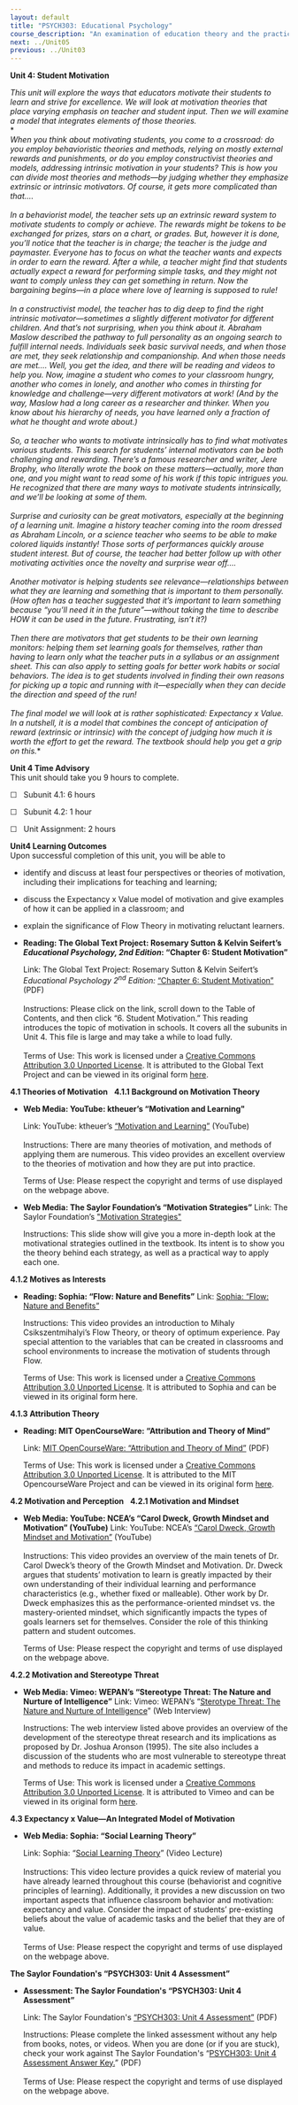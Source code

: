```yaml
---
layout: default
title: "PSYCH303: Educational Psychology"
course_description: "An examination of education theory and the practicalities of classroom life, designed to teach how to structure educational systems in order to meet the mental and emotional needs of students."
next: ../Unit05
previous: ../Unit03
---
```

**Unit 4: Student Motivation** <span id="4"></span> 

*This unit will explore the ways that educators motivate their students
to learn and strive for excellence. We will look at motivation theories
that place varying emphasis on teacher and student input. Then we will
examine a model that integrates elements of those theories.*  
 *    
 *When you think about motivating students, you come to a crossroad: do
you employ behavioristic theories and methods, relying on mostly
external rewards and punishments, or do you employ constructivist
theories and models, addressing intrinsic motivation in your students?
This is how you can divide most theories and methods—by judging whether
they emphasize extrinsic or intrinsic motivators. Of course, it gets
more complicated than that….*  
     
 *In a behaviorist model, the teacher sets up an extrinsic reward system
to motivate students to comply or achieve. The rewards might be tokens
to be exchanged for prizes, stars on a chart, or grades. But, however it
is done, you’ll notice that the teacher is in charge; the teacher is the
judge and paymaster. Everyone has to focus on what the teacher wants and
expects in order to earn the reward. After a while, a teacher might find
that students actually expect a reward for performing simple tasks, and
they might not want to comply unless they can get something in return.
Now the bargaining begins—in a place where love of learning is supposed
to rule!*  
     
 *In a constructivist model, the teacher has to dig deep to find the
right intrinsic motivator—sometimes a slightly different motivator for
different children. And that’s not surprising, when you think about it.
Abraham Maslow described the pathway to full personality as an ongoing
search to fulfill internal needs. Individuals seek basic survival needs,
and when those are met, they seek relationship and companionship. And
when those needs are met…. Well, you get the idea, and there will be
reading and videos to help you. Now, imagine a student who comes to your
classroom hungry, another who comes in lonely, and another who comes in
thirsting for knowledge and challenge—very different motivators at work!
(And by the way, Maslow had a long career as a researcher and thinker.
When you know about his hierarchy of needs, you have learned only a
fraction of what he thought and wrote about.)*  
     
 *So, a teacher who wants to motivate intrinsically has to find what
motivates various students. This search for students’ internal
motivators can be both challenging and rewarding. There’s a famous
researcher and writer, Jere Brophy, who literally wrote the book on
these matters—actually, more than one, and you might want to read some
of his work if this topic intrigues you. He recognized that there are
many ways to motivate students intrinsically, and we’ll be looking at
some of them.*  
     
 *Surprise and curiosity can be great motivators, especially at the
beginning of a learning unit. Imagine a history teacher coming into the
room dressed as Abraham Lincoln, or a science teacher who seems to be
able to make colored liquids instantly! Those sorts of performances
quickly arouse student interest. But of course, the teacher had better
follow up with other motivating activities once the novelty and surprise
wear off….*  
     
 *Another motivator is helping students see relevance—relationships
between what they are learning and something that is important to them
personally. (How often has a teacher suggested that it’s important to
learn something because “you’ll need it in the future”—without taking
the time to describe HOW it can be used in the future. Frustrating,
isn’t it?)*  
     
 *Then there are motivators that get students to be their own learning
monitors: helping them set learning goals for themselves, rather than
having to learn only what the teacher puts in a syllabus or an
assignment sheet. This can also apply to setting goals for better work
habits or social behaviors. The idea is to get students involved in
finding their own reasons for picking up a topic and running with
it—especially when they can decide the direction and speed of the
run!*  
     
 *The final model we will look at is rather sophisticated: Expectancy x
Value. In a nutshell, it is a model that combines the concept of
anticipation of reward (extrinsic or intrinsic) with the concept of
judging how much it is worth the effort to get the reward. The textbook
should help you get a grip on this.**

**Unit 4 Time Advisory**  
This unit should take you 9 hours to complete.  
  
 ☐   Subunit 4.1: 6 hours  
  
 ☐   Subunit 4.2: 1 hour  
  
 ☐   Unit Assignment: 2 hours

**Unit4 Learning Outcomes**  
Upon successful completion of this unit, you will be able to

-   identify and discuss at least four perspectives or theories of
    motivation, including their implications for teaching and learning;
-   discuss the Expectancy x Value model of motivation and give examples
    of how it can be applied in a classroom; and
-   explain the significance of Flow Theory in motivating reluctant
    learners.

-   **Reading: The Global Text Project: Rosemary Sutton & Kelvin
    Seifert’s *Educational Psychology, 2nd Edition*: “Chapter 6: Student
    Motivation”**

    Link: The Global Text Project: Rosemary Sutton & Kelvin Seifert’s
    *Educational Psychology 2<sup>nd</sup> Edition:* [“Chapter 6:
    Student
    Motivation”](http://www.saylor.org/site/wp-content/uploads/2012/06/Educational-Psychology.pdf)
    (PDF)  
        
     Instructions: Please click on the link, scroll down to the Table of
    Contents, and then click “6. Student Motivation.” This reading
    introduces the topic of motivation in schools. It covers all the
    subunits in Unit 4. This file is large and may take a while to load
    fully.  
        
     Terms of Use: This work is licensed under a [Creative Commons
    Attribution 3.0 Unported
    License](http://creativecommons.org/licenses/by/3.0/). It is
    attributed to the Global Text Project and can be viewed in its
    original
    form [here](http://www.saylor.org/site/wp-content/uploads/2012/06/Educational-Psychology.pdf). 

**4.1 Theories of Motivation** <span id="4.1"></span> 
**4.1.1 Background on Motivation Theory** <span id="4.1.1"></span> 
-   **Web Media: YouTube: ktheuer’s “Motivation and Learning"**

    Link: YouTube: ktheuer’s [“Motivation and
    Learning”](http://www.youtube.com/watch?v=hQRYcXA_vhk) (YouTube)  
        
     Instructions: There are many theories of motivation, and methods of
    applying them are numerous. This video provides an excellent
    overview to the theories of motivation and how they are put into
    practice.  
      
     Terms of Use: Please respect the copyright and terms of use
    displayed on the webpage above. 

-   **Web Media: The Saylor Foundation’s “Motivation Strategies”**
    Link: The Saylor Foundation’s ["Motivation
    Strategies"](http://www.youtube.com/watch?v=n24I7qLyOTY)  
      
     Instructions: This slide show will give you a more in-depth look at
    the motivational strategies outlined in the textbook. Its intent is
    to show you the theory behind each strategy, as well as a practical
    way to apply each one.

**4.1.2 Motives as Interests** <span id="4.1.2"></span> 
-   **Reading: Sophia: “Flow: Nature and Benefits”**
    Link: [Sophia: “Flow: Nature and
    Benefits”](http://www.sophia.org/flow-nature-and-benefits-tutorial)  
      
     Instructions: This video provides an introduction to Mihaly
    Csikszentmihalyi’s Flow Theory, or theory of optimum experience. Pay
    special attention to the variables that can be created in classrooms
    and school environments to increase the motivation of students
    through Flow.  
      
     Terms of Use: This work is licensed under a [Creative Commons
    Attribution 3.0 Unported
    License](http://creativecommons.org/licenses/by/3.0/). It is
    attributed to Sophia and can be viewed in its original form here. 

**4.1.3 Attribution Theory** <span id="4.1.3"></span> 
-   **Reading: MIT OpenCourseWare: “Attribution and Theory of Mind”**

    Link: [MIT OpenCourseWare: “Attribution and Theory of
    Mind”](http://ocw.mit.edu/courses/brain-and-cognitive-sciences/9-916-special-topics-social-animals-fall-2009/lecture-notes/MIT9_916F09_lec06.pdf) (PDF)  
      
     Terms of Use: This work is licensed under a [Creative Commons
    Attribution 3.0 Unported
    License](http://creativecommons.org/licenses/by/3.0/). It is
    attributed to the MIT OpencourseWare Project and can be viewed in
    its original
    form [here](http://ocw.mit.edu/courses/brain-and-cognitive-sciences/9-916-special-topics-social-animals-fall-2009/lecture-notes/MIT9_916F09_lec06.pdf). 

**4.2 Motivation and Perception** <span id="4.2"></span> 
**4.2.1 Motivation and Mindset** <span id="4.2.1"></span> 
-   **Web Media: YouTube: NCEA’s “Carol Dweck, Growth Mindset and
    Motivation” (YouTube)**
    Link: YouTube: NCEA’s [“Carol Dweck, Growth Mindset and
    Motivation”](http://www.youtube.com/watch?v=aPNeu07I52w) (YouTube)  
        
     Instructions: This video provides an overview of the main tenets of
    Dr. Carol Dweck’s theory of the Growth Mindset and Motivation. Dr.
    Dweck argues that students’ motivation to learn is greatly impacted
    by their own understanding of their individual learning and
    performance characteristics (e.g., whether fixed or malleable).
    Other work by Dr. Dweck emphasizes this as the performance-oriented
    mindset vs. the mastery-oriented mindset, which significantly
    impacts the types of goals learners set for themselves. Consider the
    role of this thinking pattern and student outcomes.  
      
     Terms of Use: Please respect the copyright and terms of use
    displayed on the webpage above. 

**4.2.2 Motivation and Stereotype Threat** <span id="4.2.2"></span> 
-   **Web Media: Vimeo: WEPAN’s “Stereotype Threat: The Nature and
    Nurture of Intelligence”**
    Link: Vimeo: WEPAN’s “[Sterotype Threat: The Nature and Nurture of
    Intelligence](http://vimeo.com/42639780)” (Web Interview)  
      
     Instructions: The web interview listed above provides an overview
    of the development of the stereotype threat research and its
    implications as proposed by Dr. Joshua Aronson (1995). The site also
    includes a discussion of the students who are most vulnerable to
    stereotype threat and methods to reduce its impact in academic
    settings.  
      
     Terms of Use: This work is licensed under a [Creative Commons
    Attribution 3.0 Unported
    License](http://creativecommons.org/licenses/by/3.0/). It is
    attributed to Vimeo and can be viewed in its original
    form [here](http://vimeo.com/42639780). 

**4.3 Expectancy x Value—An Integrated Model of Motivation** <span
id="4.3"></span> 
-   **Web Media: Sophia: “Social Learning Theory”**

    Link: Sophia: “[Social Learning
    Theory](http://www.sophia.org/social-learning-theory/social-learning-theory-tutorial)”
    (Video Lecture)  
        
     Instructions: This video lecture provides a quick review of
    material you have already learned throughout this course
    (behaviorist and cognitive principles of learning). Additionally, it
    provides a new discussion on two important aspects that influence
    classroom behavior and motivation: expectancy and value. Consider
    the impact of students’ pre-existing beliefs about the value of
    academic tasks and the belief that they are of value.  
        
     Terms of Use: Please respect the copyright and terms of use
    displayed on the webpage above.

**The Saylor Foundation's “PSYCH303: Unit 4 Assessment”** <span
id="4.4"></span> 
-   **Assessment: The Saylor Foundation's “PSYCH303: Unit 4
    Assessment”**

    Link: The Saylor Foundation's [“PSYCH303: Unit 4
    Assessment”](http://www.saylor.org/site/wp-content/uploads/2012/08/PSYCH303-Unit-4-Assessment.pdf)
    (PDF)  
      
     Instructions: Please complete the linked assessment without any
    help from books, notes, or videos. When you are done (or if you are
    stuck), check your work against The Saylor Foundation's “[PSYCH303:
    Unit 4 Assessment Answer
    Key.](http://www.saylor.org/site/wp-content/uploads/2012/08/PSYCH303-Unit-4-Assessment-Answer-Key.pdf)”
    (PDF)  
                                                 
     Terms of Use: Please respect the copyright and terms of use
    displayed on the webpage above.


